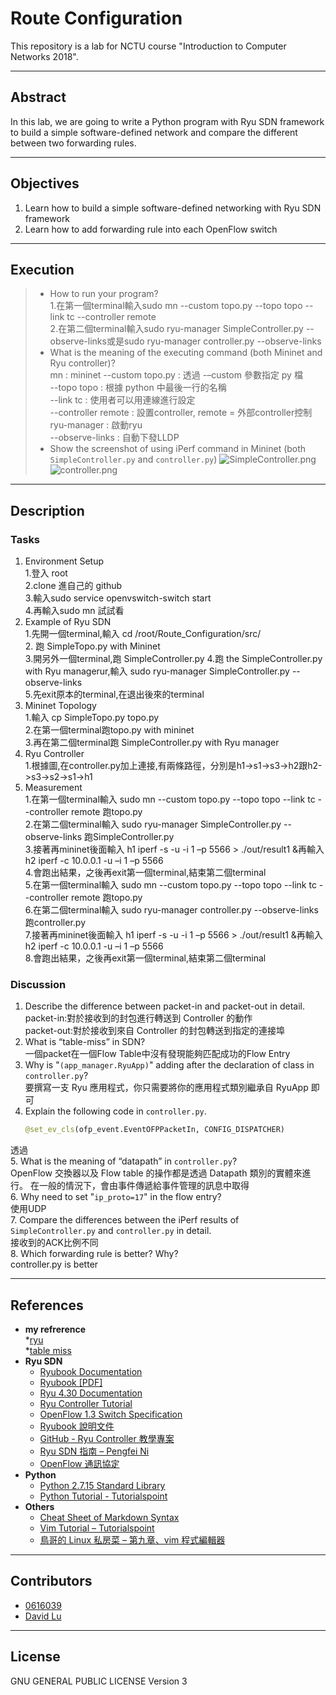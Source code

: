# Route Configuration

This repository is a lab for NCTU course "Introduction to Computer Networks 2018".

---
## Abstract

In this lab, we are going to write a Python program with Ryu SDN framework to build a simple software-defined network and compare the different between two forwarding rules.

---
## Objectives

1. Learn how to build a simple software-defined networking with Ryu SDN framework
2. Learn how to add forwarding rule into each OpenFlow switch

---
## Execution


> * How to run your program?  
    1.在第一個terminal輸入sudo mn --custom topo.py --topo topo --link tc --controller remote  
    2.在第二個terminal輸入sudo ryu-manager SimpleController.py --observe-links或是sudo ryu-manager controller.py --observe-links        
> * What is the meaning of the executing command (both Mininet and Ryu controller)?  
    mn : mininet
    --custom topo.py : 透過 -–custom 參數指定 py 檔  
    --topo topo : 根據 python 中最後一行的名稱  
    --link tc : 使用者可以用連線進行設定  
    --controller remote : 設置controller, remote = 外部controller控制  
    ryu-manager : 啟動ryu  
    --observe-links : 自動下發LLDP
> * Show the screenshot of using iPerf command in Mininet (both `SimpleController.py` and `controller.py`)
   ![SimpleController.png](https://github.com/nctucn/lab3-0616039/blob/master/SimpleController.png)
   ![controller.png](https://github.com/nctucn/lab3-0616039/blob/master/controller.png)
---
## Description

### Tasks



1. Environment Setup  
   1.登入 root  
   2.clone 進自己的 github  
   3.輸入sudo service openvswitch-switch start  
   4.再輸入sudo mn 試試看  
2. Example of Ryu SDN  
   1.先開一個terminal,輸入 cd /root/Route_Configuration/src/  
   2. 跑 SimpleTopo.py with Mininet  
   3.開另外一個terminal,跑 SimpleController.py
   4.跑 the SimpleController.py with Ryu managerur,輸入 sudo ryu-manager SimpleController.py --observe-links  
   5.先exit原本的terminal,在退出後來的terminal  
3. Mininet Topology  
   1.輸入 cp SimpleTopo.py topo.py  
   2.在第一個terminal跑topo.py with mininet  
   3.再在第二個terminal跑 SimpleController.py with Ryu manager  
4. Ryu Controller  
   1.根據圖,在controller.py加上連接,有兩條路徑，分別是h1->s1->s3->h2跟h2->s3->s2->s1->h1  
5. Measurement  
   1.在第一個terminal輸入 sudo mn --custom topo.py --topo topo --link tc --controller remote 跑topo.py  
   2.在第二個terminal輸入 sudo ryu-manager SimpleController.py --observe-links 跑SimpleController.py  
   3.接著再mininet後面輸入  h1 iperf -s -u -i 1 –p 5566 > ./out/result1 &再輸入 h2 iperf -c 10.0.0.1 -u –i 1 –p 5566  
   4.會跑出結果，之後再exit第一個terminal,結束第二個terminal  
   5.在第一個terminal輸入 sudo mn --custom topo.py --topo topo --link tc --controller remote 跑topo.py  
   6.在第二個terminal輸入 sudo ryu-manager controller.py --observe-links 跑controller.py  
   7.接著再mininet後面輸入  h1 iperf -s -u -i 1 –p 5566 > ./out/result1 &再輸入 h2 iperf -c 10.0.0.1 -u –i 1 –p 5566   
   8.會跑出結果，之後再exit第一個terminal,結束第二個terminal   
### Discussion


1. Describe the difference between packet-in and packet-out in detail.  
   packet-in:對於接收到的封包進行轉送到 Controller 的動作  
   packet-out:對於接收到來自 Controller 的封包轉送到指定的連接埠    
2. What is “table-miss” in SDN?  
   一個packet在一個Flow Table中沒有發現能夠匹配成功的Flow Entry
3. Why is "`(app_manager.RyuApp)`" adding after the declaration of class in `controller.py`?  
   要撰寫一支 Ryu 應用程式，你只需要將你的應用程式類別繼承自 RyuApp 即可  
4. Explain the following code in `controller.py`.
    ```python
    @set_ev_cls(ofp_event.EventOFPPacketIn, CONFIG_DISPATCHER)
    ```
  透過  
5. What is the meaning of “datapath” in `controller.py`?    
   OpenFlow 交換器以及 Flow table 的操作都是透過 Datapath 類別的實體來進行。 在一般的情況下，會由事件傳遞給事件管理的訊息中取得  
6. Why need to set "`ip_proto=17`" in the flow entry?  
   使用UDP  
7. Compare the differences between the iPerf results of `SimpleController.py` and `controller.py` in detail.  
    接收到的ACK比例不同  
8. Which forwarding rule is better? Why?  
    controller.py is better 
    
---
## References
* **my refrerence**  
    *[ryu](https://osrg.github.io/ryu-book/zh_tw/html/switching_hub.html)  
    *[table miss](https://www.cnblogs.com/CasonChan/p/4620652.html)  
* **Ryu SDN**  
    * [Ryubook Documentation](https://osrg.github.io/ryu-book/en/html/)
    * [Ryubook [PDF]](https://osrg.github.io/ryu-book/en/Ryubook.pdf)
    * [Ryu 4.30 Documentation](https://github.com/mininet/mininet/wiki/Introduction-to-Mininet)
    * [Ryu Controller Tutorial](http://sdnhub.org/tutorials/ryu/)
    * [OpenFlow 1.3 Switch Specification](https://www.opennetworking.org/wp-content/uploads/2014/10/openflow-spec-v1.3.0.pdf)
    * [Ryubook 說明文件](https://osrg.github.io/ryu-book/zh_tw/html/)
    * [GitHub - Ryu Controller 教學專案](https://github.com/OSE-Lab/Learning-SDN/blob/master/Controller/Ryu/README.md)
    * [Ryu SDN 指南 – Pengfei Ni](https://feisky.gitbooks.io/sdn/sdn/ryu.html)
    * [OpenFlow 通訊協定](https://osrg.github.io/ryu-book/zh_tw/html/openflow_protocol.html)
* **Python**
    * [Python 2.7.15 Standard Library](https://docs.python.org/2/library/index.html)
    * [Python Tutorial - Tutorialspoint](https://www.tutorialspoint.com/python/)
* **Others**
    * [Cheat Sheet of Markdown Syntax](https://www.markdownguide.org/cheat-sheet)
    * [Vim Tutorial – Tutorialspoint](https://www.tutorialspoint.com/vim/index.htm)
    * [鳥哥的 Linux 私房菜 – 第九章、vim 程式編輯器](http://linux.vbird.org/linux_basic/0310vi.php)

---
## Contributors


* [0616039](https://github.com/0616039)
* [David Lu](https://github.com/yungshenglu)

---
## License

GNU GENERAL PUBLIC LICENSE Version 3
